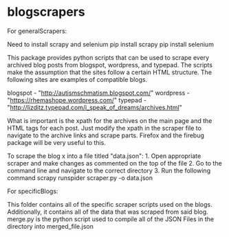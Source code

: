 # blogscrapers

For generalScrapers:

Need to install scrapy and selenium
	pip install scrapy
	pip install selenium

This package provides python scripts that can be used to scrape every archived blog posts from blogspot, wordpress, and typepad. The scripts make the assumption that the sites follow a certain HTML structure. The following sites are examples of compatible blogs. 

blogspot - "http://autismschmatism.blogspot.com/"
wordpress - "https://rhemashope.wordpress.com/"
typepad - "http://lizditz.typepad.com/i_speak_of_dreams/archives.html"


What is important is the xpath for the archives on the main page and the HTML tags for each post. Just modify the xpath in the scraper file to navigate to the archive links and scrape parts. Firefox and the firebug package will be very useful to this.

To scrape the blog x into a file titled "data.json":
	1. Open appropriate scraper and make changes as commented on the top of the 	file
	2. Go to the command line and navigate to the correct directory
	3. Run the following command
		scrapy runspider scraper.py -o data.json

For specificBlogs:

This folder contains all of the specific scraper scripts used on the blogs.
Additionally, it contains all of the data that was scraped from said blog.
merge.py is the python script used to compile all of the JSON Files in the 
directory into merged_file.json